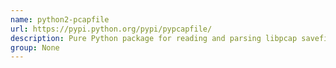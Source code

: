 ```yaml
---
name: python2-pcapfile
url: https://pypi.python.org/pypi/pypcapfile/
description: Pure Python package for reading and parsing libpcap savefiles.
group: None
---
```

